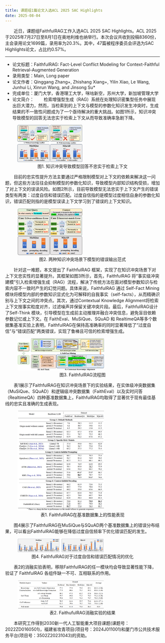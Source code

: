 ```yaml
---
title: 课题组1篇论文入选ACL 2025 SAC Highlights
date: 2025-08-04
---
```

&emsp;&emsp;近日，课题组FaithfulRAG工作入选ACL 2025 SAC Highlights。ACL 2025于2025年7月27日至8月1日在奥地利维也纳举行。本次会议共收到投稿8360份，主会录用论文1699篇，录用率为20.3%。其中，47篇被程序委员会评选为SAC Highlights论文，占比约0.57%。
<!--more-->
- - -
- 论文标题：FaithfulRAG: Fact-Level Conflict Modeling for Context-Faithful Retrieval-Augmented Generation
- 录用类型：Main, Long paper
- 论文作者：Qinggang Zhang+, Zhishang Xiang+, Yilin Xiao, Le Wang, Junhui Li, Xinrun Wang, and Jinsong Su*
- 完成单位：厦门大学，香港理工大学，咪咕新空，苏州大学，新加坡管理大学
- 论文简介：
&emsp;&emsp;检索增强型生成（RAG）系统在处理知识密集型任务中展现出巨大潜力，然而，当检索到的上下文与模型的参数化知识发生冲突时，生成结果的不一致性问题成为了一个亟待解决的重大挑战。如图1所示，知识冲突导致模型的回答无法忠实于检索上下文从而导致准确率急剧下降。
<figure>
  <img src="1.jpg" alt="" style="width: 50%;">
  <figcaption style="text-align: center;">图1. 知识冲突导致模型回答不忠实于检索上下文</figcaption>
</figure>
&emsp;&emsp;目前的忠实性提升方法主要通过严格限制模型对上下文的依赖来解决这一问题，但这些方法往往会抑制模型的参数化知识，导致模型内部知识结构受损，增加了对上下文的误读风险。如图2所示，目前导致模型无法忠实于上下文产生的错误类型有两类：过度自信和错误匹配。过度自信指的是模型过度相信自身的参数化知识，错误匹配则指的是模型误读上下文学习到了错误的上下文知识。
<figure>
  <img src="2.jpg" alt="" style="width: 50%;">
  <figcaption style="text-align: center;">图2. 两种知识冲突场景下模型的错误输出范式</figcaption>
</figure>
&emsp;&emsp;针对这一难题，本文提出了 FaithfulRAG 框架，实现了在知识冲突场景下对上下文忠实性的显著提升。其框架如图3所示，首先，FaithfulRAG 将“事实级冲突建模”引入检索增强生成（RAG）流程，解决了传统方法在面对模型参数知识与检索内容不一致时产生的幻觉问题。具体来说，FaithfulRAG 通过 Self-Fact Mining模块将模型内部的参数知识显式化为可解释的自我事实（self-facts），从而精确识别与上下文之间的冲突点。其次，通过Contextual Knowledge Alignment将检索上下文按事实粒度对齐，过滤噪声并保留关键冲突片段。最后，FaithfulRAG设计了Self-Think 模块，引导模型在生成前主动推理并融合冲突信息，避免盲目依赖参数记忆或上下文。在 FaithEval、MuSiQue、SQuAD 和 RealtimeQA等多个数据集基准实验上表明，FaithfulRAG在保持高准确率的同时显著降低了“过度自信”与“错误匹配”两类错误，实现了鲁棒且可信的检索增强生成。
<figure>
  <img src="3.jpg" alt="" style="width: 66.6%;">
  <figcaption style="text-align: center;">图3. FaithfulRAG流程图</figcaption>
</figure>
&emsp;&emsp;表1展示了FaithfulRAG在知识冲突场景下的实验结果，在实体级冲突数据集（MuSiQue、SQuAD）和逻辑级冲突数据集（FaithEval）以及实时问答（RealtimeQA）四种基准数据集上，FaithfulRAG均取得了显著优于现有最佳基线的忠实且准确的生成表现。
<figure>
  <img src="4.png" alt="" style="width: 66.6%;">
  <figcaption style="text-align: center;">表1. FaithfulRAG在基准数据集上的性能表现</figcaption>
</figure>
&emsp;&emsp;图4展示了FaithfulRAG在MuSiQue与SQuAD两个基准数据集上的错误分布结果，可以看出FaithfulRAG能够在降低过度自信频率下优化错误匹配的发生。
<figure>
  <img src="5.png" alt="" style="width: 66.6%;">
  <figcaption style="text-align: center;">
  图4. FaithfulRAG对于过度自信和错误匹配情况的优化
  </figcaption>
</figure>
&emsp;&emsp;表2的消融实验表明，移除FaithfulRAG的任一模块均会导致显著性能下降，验证了 FaithfulRAG 各组件缺一不可、互相联系的作用。
<figure>
  <img src="6.png" alt="" style="width: 66.6%;">
  <figcaption style="text-align: center;">表2. FaithufulRAG消融实验的结果</figcaption>
</figure>
&emsp;&emsp;本研究工作得到2030新一代人工智能重大项目课题(课题号：2022ZD0160501)，福建省攻青项目(项目号：2024J011001)和厦门市公共技术服务平台(项目号：3502Z20231043)的资助。

